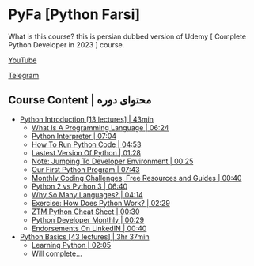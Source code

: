 # PyFa [Python Farsi]

What is this course? this is persian dubbed version of Udemy [ Complete Python Developer in 2023 ] course.

[YouTube]()

[Telegram]()

## Course Content | محتوای دوره

<!--ts-->

- [Python Introduction [13 lectures] | 43min]()
  - [What Is A Programming Language | 06:24]()
  - [Python Interpreter | 07:04]()
  - [How To Run Python Code | 04:53]()
  - [Lastest Version Of Python | 01:28](#multiple-files)
  - [Note: Jumping To Developer Environment | 00:25
    ]()
  - [Our First Python Program | 07:43](#auto-insert-and-update-toc)
  - [Monthly Coding Challenges, Free Resources and Guides | 00:40](#github-token)
  - [Python 2 vs Python 3 | 06:40](#toc-generation-with-github-actions)
  - [Why So Many Languages? | 04:14]()
  - [Exercise: How Does Python Work? | 02:29]()
  - [ZTM Python Cheat Sheet | 00:30]()
  - [Python Developer Monthly | 00:29]()
  - [Endorsements On LinkedIN | 00:40]()
- [Python Basics [43 lectures] | 3hr 37min](#tests)
  - [Learning Python | 02:05]()
  - [Will complete...]()

